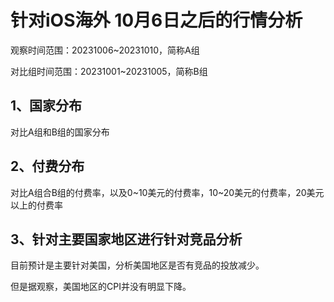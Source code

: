 # 针对iOS海外 10月6日之后的行情分析

观察时间范围：20231006~20231010，简称A组

对比组时间范围：20231001~20231005，简称B组

## 1、国家分布

对比A组和B组的国家分布

## 2、付费分布

对比A组合B组的付费率，以及0~10美元的付费率，10~20美元的付费率，20美元以上的付费率

## 3、针对主要国家地区进行针对竞品分析

目前预计是主要针对美国，分析美国地区是否有竞品的投放减少。

但是据观察，美国地区的CPI并没有明显下降。
